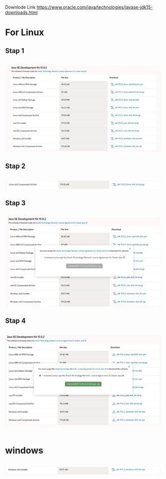 
Downlode Link https://www.oracle.com/java/technologies/javase-jdk15-downloads.html

# For  Linux 

## Stap 1 

<br/>

<img src="https://raw.githubusercontent.com/abjs/java/main/1.png" alt="stap 1"/>


## Stap 2 

<br/>

<img src="https://raw.githubusercontent.com/abjs/java/main/2.png" alt="stap 2"/>

## Stap 3 

<br/>

<img src="https://raw.githubusercontent.com/abjs/java/main/3.png" alt="stap 3"/>

## Stap 4 

<br/>

<img src="https://raw.githubusercontent.com/abjs/java/main/4.png" alt="stap 4"/>

<br/>
<br/>

# windows
<br/>

<img src="https://raw.githubusercontent.com/abjs/java/main/5.png" alt="stap 5"/>
